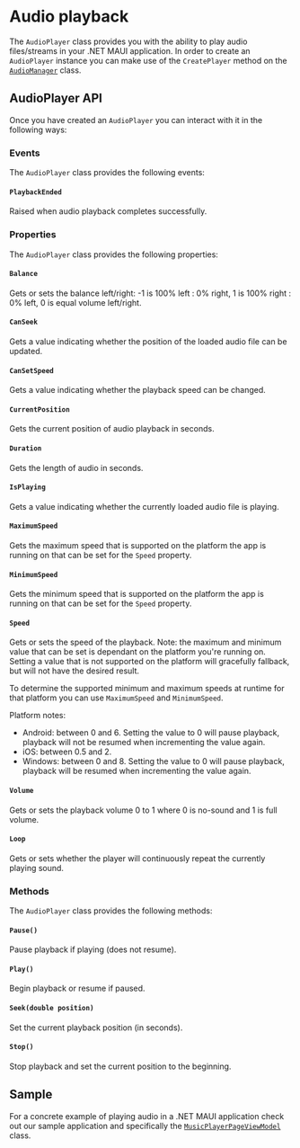 # Audio playback

The `AudioPlayer` class provides you with the ability to play audio files/streams in your .NET MAUI application. In order to create an `AudioPlayer` instance you can make use of the `CreatePlayer` method on the [`AudioManager`](../readme.md#audiomanager) class.

## AudioPlayer API

Once you have created an `AudioPlayer` you can interact with it in the following ways:

### Events

The `AudioPlayer` class provides the following events:

#### `PlaybackEnded`

Raised when audio playback completes successfully.

### Properties

The `AudioPlayer` class provides the following properties:

#### `Balance`

Gets or sets the balance left/right: -1 is 100% left : 0% right, 1 is 100% right : 0% left, 0 is equal volume left/right.

#### `CanSeek`

Gets a value indicating whether the position of the loaded audio file can be updated.

#### `CanSetSpeed`

Gets a value indicating whether the playback speed can be changed.

#### `CurrentPosition`

Gets the current position of audio playback in seconds.

#### `Duration`

Gets the length of audio in seconds.

#### `IsPlaying`

Gets a value indicating whether the currently loaded audio file is playing.

#### `MaximumSpeed`

Gets the maximum speed that is supported on the platform the app is running on that can be set for the `Speed` property.

#### `MinimumSpeed`

Gets the minimum speed that is supported on the platform the app is running on that can be set for the `Speed` property.

#### `Speed`

Gets or sets the speed of the playback. Note: the maximum and minimum value that can be set is dependant on the platform you're running on. Setting a value that is not supported on the platform will gracefully fallback, but will not have the desired result.

To determine the supported minimum and maximum speeds at runtime for that platform you can use `MaximumSpeed` and `MinimumSpeed`.

Platform notes:
- Android: between 0 and 6. Setting the value to 0 will pause playback, playback will not be resumed when incrementing the value again.
- iOS: between 0.5 and 2.
- Windows: between 0 and 8. Setting the value to 0 will pause playback, playback will be resumed when incrementing the value again.

#### `Volume`

Gets or sets the playback volume 0 to 1 where 0 is no-sound and 1 is full volume.

#### `Loop`

Gets or sets whether the player will continuously repeat the currently playing sound.

### Methods

The `AudioPlayer` class provides the following methods:

#### `Pause()`

Pause playback if playing (does not resume).

#### `Play()`

Begin playback or resume if paused.

#### `Seek(double position)`

Set the current playback position (in seconds).

#### `Stop()`

Stop playback and set the current position to the beginning.

## Sample

For a concrete example of playing audio in a .NET MAUI application check out our sample application and specifically the [`MusicPlayerPageViewModel`](https://github.com/jfversluis/Plugin.Maui.Audio/blob/main/samples/Plugin.Maui.Audio.Sample/ViewModels/MusicPlayerPageViewModel.cs) class.
